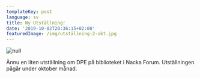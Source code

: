 ```yaml
---
templateKey: post
language: sv
title: Ny Utställning!
date: '2019-10-02T20:36:15+02:00'
featuredImage: /img/utställning-2-okt.jpg
---
```

![null](/img/utställning-2-okt.jpg)

Ännu en liten utställning om DPE på biblioteket i Nacka Forum. Utställningen pågår under oktober månad.
